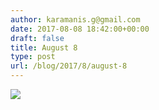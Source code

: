 ```yaml
---
author: karamanis.g@gmail.com
date: 2017-08-08 18:42:00+00:00
draft: false
title: August 8
type: post
url: /blog/2017/8/august-8
---
```




  
   ![](https://images.squarespace-cdn.com/content/v1/4f3f61bae4b063b909445965/1502210567316-09FQ17PL7DHZG5XE08Z8/ke17ZwdGBToddI8pDm48kJUlZr2Ql5GtSKWrQpjur5t7gQa3H78H3Y0txjaiv_0fDoOvxcdMmMKkDsyUqMSsMWxHk725yiiHCCLfrh8O1z5QPOohDIaIeljMHgDF5CVlOqpeNLcJ80NK65_fV7S1UfNdxJhjhuaNor070w_QAc94zjGLGXCa1tSmDVMXf8RUVhMJRmnnhuU1v2M8fLFyJw/IMG_2042.jpg?format=original)

  


